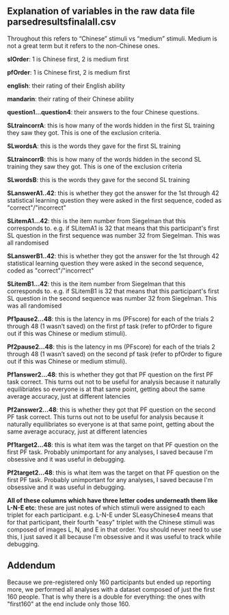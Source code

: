 ## Explanation of variables in the raw data file parsedresultsfinalall.csv

Throughout this refers to “Chinese” stimuli vs “medium” stimuli. Medium is not a great term but it refers to the non-Chinese ones.

**slOrder**: 1 is Chinese first, 2 is medium first

**pfOrder**: 1 is Chinese first, 2 is medium first

**english**: their rating of their English ability

**mandarin**: their rating of their Chinese ability

**question1…question4**: their answers to the four Chinese questions. 

**SLtraincorrA**: this is how many of the words hidden in the first SL training they saw they got. This is one of the exclusion criteria.

**SLwordsA**: this is the words they gave for the first SL training

**SLtraincorrB**: this is how many of the words hidden in the second SL training they saw they got. This is one of the exclusion criteria

**SLwordsB**: this is the words they gave for the second SL training

**SLanswerA1..42**: this is whether they got the answer for the 1st through 42 statistical learning question they were asked in the first sequence, coded as "correct"/"incorrect"

**SLitemA1...42**: this is the item number from Siegelman that this corresponds to. e.g. if SLitemA1 is 32 that means that this participant's first SL question in the first sequence was number 32 from Siegelman. This was all randomised

**SLanswerB1..42**: this is whether they got the answer for the 1st through 42 statistical learning question they were asked in the second sequence, coded as "correct"/"incorrect"

**SLitemB1...42**: this is the item number from Siegelman that this corresponds to. e.g. if SLitemB1 is 32 that means that this participant's first SL question in the second sequence was number 32 from Siegelman. This was all randomised

**Pf1pause2…48**: this is the latency in ms (PFscore) for each of the trials 2 through 48 (1 wasn’t saved) on the first pf task (refer to pfOrder to figure out if this was Chinese or medium stimuli).

**Pf2pause2…48**: this is the latency in ms (PFscore) for each of the trials 2 through 48 (1 wasn’t saved) on the second pf task (refer to pfOrder to figure out if this was Chinese or medium stimuli). 

**Pf1answer2…48**: this is whether they got that PF question on the first PF task correct. This turns out not to be useful for analysis because it naturally equilibriates so everyone is at that same point, getting about the same average accuracy, just at different latencies

**Pf2answer2…48**: this is whether they got that PF question on the second PF task correct. This turns out not to be useful for analysis because it naturally equilibriates so everyone is at that same point, getting about the same average accuracy, just at different latencies

**Pf1target2…48**: this is what item was the target on that PF question on the first PF task. Probably unimportant for any analyses, I saved because I'm obsessive and it was useful in debugging.

**Pf2target2…48**: this is what item was the target on that PF question on the first PF task. Probably unimportant for any analyses, I saved because I'm obsessive and it was useful in debugging.

**All of these columns which have three letter codes underneath them like L-N-E etc**: these are just notes of which stimuli were assigned to each triplet for each participant. e.g. L-N-E under SLeasyChinese4 means that for that participant, their fourth "easy" triplet with the Chinese stimuli was composed of images L, N, and E in that order. You should never need to use this, I just saved it all because I'm obsessive and it was useful to track while debugging.

## Addendum

Because we pre-registered only 160 participants but ended up reporting more, we performed all analyses with a dataset composed of just the first 160 people. That is why there is a double for everything: the ones with "first160" at the end include only those 160.
